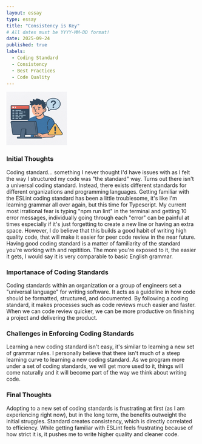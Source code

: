 ```yaml
---
layout: essay
type: essay
title: "Consistency is Key"
# All dates must be YYYY-MM-DD format!
date: 2025-09-24
published: true
labels:
  - Coding Standard
  - Consistency
  - Best Practices
  - Code Quality
---
```

<p>
  <img width="160px" height="140px" class="rounded float-start pe-4" src="img\coding-standard.png">
</p>

<h3>Initial Thoughts</h3>
Coding standard... something I never thought I'd have issues with as I felt the way I structured my code was "the standard" way. Turns out there isn't a universal coding standard. Instead, there exists different standards for different organizations and programming languages. Getting familiar with the ESLint coding standard has been a little troublesome, it's like I'm learning grammar all over again, but this time for Typescript. My current most irrational fear is typing "npm run lint" in the terminal and getting 10 error messages, individually going through each "error" can be painful at times especially if it's just forgetting to create a new line or having an extra space. However, I do believe that this builds a good habit of writing high quality code, that will make it easier for peer code review in the near future. Having good coding standard is a matter of familiarity of the standard you're working with and repitition. The more you're exposed to it, the easier it gets, I would say it is very comparable to basic English grammar.

<h3>Importanace of Coding Standards</h3>
Coding standards within an organization or a group of engineers set a "universal language" for writing software. It acts as a guideline in how code should be formatted, structured, and documented. By following a coding standard, it makes processes such as code reviews much easier and faster. When we can code review quicker, we can be more productive on finishing a project and delivering the product.

<h3>Challenges in Enforcing Coding Standards</h3>
Learning a new coding standard isn't easy, it's similar to learning a new set of grammar rules. I personally believe that there isn't much of a steep learning curve to learning a new coding standard. As we program more under a set of coding standards, we will get more used to it, things will come naturally and it will become part of the way we think about writing code.

<h3>Final Thoughts</h3>
Adopting to a new set of coding standards is frustrating at first (as I am experiencing right now), but in the long term, the benefits outweight the initial struggles. Standard creates consistency, which is directly correlated to efficiency. While getting familiar with ESLint feels frustrating because of how strict it is, it pushes me to write higher quality and cleaner code. 
